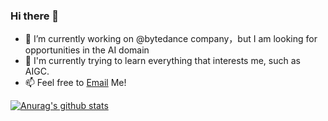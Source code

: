 ### Hi there 👋
- 🔭  I’m currently working on @bytedance company，but I am looking for opportunities in the AI domain
- 🌱  I'm currently trying to learn everything that interests me, such as AIGC.
- 📫  Feel free to [Email](mailto::ketchupz1999@gmail.com) Me!

[![Anurag's github stats](https://github-readme-stats.vercel.app/api?username=LieLieLieKey&show_icons=true&count_private=true&theme=radical)](https://github.com/anuraghazra/github-readme-stats)
<!--
**LieLieLiekey/LieLieLieKey** is a ✨ _special_ ✨ repository because its `README.md` (this file) appears on your GitHub profile.

Here are some ideas to get you started:

- 🔭 I’m currently working on ...
- 🌱 I’m currently learning ...
- 👯 I’m looking to collaborate on ...
- 🤔 I’m looking for help with ...
- 💬 Ask me about ...
- 📫 How to reach me: ...
- 😄 Pronouns: ...
- ⚡ Fun fact: ...
-->
